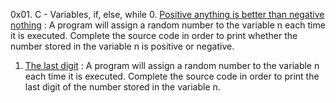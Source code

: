  0x01. C - Variables, if, else, while 
0. [Positive anything is better than negative nothing](./0-positive_or_negative.c) : A program will assign a random number to the variable n each time it is executed. Complete the source code in order to print whether the number stored in the variable n is positive or negative. 
1. [The last digit](./1-last_digit.c) : A program will assign a random number to the variable n each time it is executed. Complete the source code in order to print the last digit of the number stored in the variable n. 
